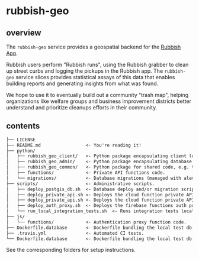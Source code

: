 # rubbish-geo

## overview

The `rubbish-geo` service provides a geospatial backend for the [Rubbish App](https://www.rubbish.love/).

Rubbish users perform "Rubbish runs", using the Rubbish grabber to clean up street curbs and logging the pickups in the Rubbish app. The `rubbish-geo` service slices provides statistical assays of this data that enables building reports and generating insights from what was found.

We hope to use it to eventually build out a community "trash map", helping organizations like welfare groups and business improvement districts better understand and prioritize cleanups efforts in their community.

## contents

```markdown
├── LICENSE
├── README.md                 <- You're reading it!
├── python/
│   ├── rubbish_geo_client/   <- Python package encapsulating client logic.
│   ├── rubbish_geo_admin/    <- Python package encapsulating database admin.
│   ├── rubbish_geo_common/   <- Python package for shared code, e.g. test utils.
│   ├── functions/            <- Private API functions code.
│   └── migrations/           <- Database migrations (managed with alembic).
├── scripts/                  <- Administrative scripts.
│   ├── deploy_postgis_db.sh  <- Database deploy and/or migration script.
│   ├── deploy_private_api.sh <- Deploys the cloud function private API.
│   ├── deploy_private_api.sh <- Deploys the cloud function private API.
│   ├── deploy_auth_proxy.sh  <- Deploys the firebase functions auth proxy.
│   └── run_local_integration_tests.sh  <- Runs integration tests locally.
├── js/
│   └── functions/            <- Authentication proxy function code.
├── Dockerfile.database       <- Dockerfile bundling the local test db.
├── .travis.yml               <- Automated CI tests.
└── Dockerfile.database       <- Dockerfile bundling the local test db.
```

See the corresponding folders for setup instructions.

## architecture

![](https://i.imgur.com/a5Y5wQH.png)

The [Rubbish iOS application](https://apps.apple.com/us/app/rubbish-love-where-you-live/id1374702632) (the **client application**) is deployed via [Cloud Firestore](https://firebase.google.com/docs/firestore/), using a Firestore Firebase NoSQL database as its primary system of record. The client application is written in Swift, and the backend tooling in Node.JS. The Firebase SDK is used for handling authentication between the client and the backend services.

A [Firebase function](https://firebase.google.com/docs/functions/), the **authentication proxy**, listens for new run writes to the database. This function proxies a request to a [Cloud Function](https://console.cloud.google.com/functions/) **private API**, written in Python. The function (actually a thin wrapper over the `rubbish-geo` **client library**) processes the data and inserts it into the **rubbish-geo database**, a PostGIS database.

Adminstrative tasks are performed using the `rubbish-admin` CLI application.

The `rubbish-geo` service uses PostGIS, with client logic implemented in Python (taking full advantage of the great Python geospatial ecosystem: `geopandas`, `shapely`, `osmnx`). These services use GCP authentication for applications outside the VPC, such as the `rubbish-admin` database management CLI tool.

To bridge these two worlds&mdash;GCP services in Python, Firebase services in Node.JS&mdash;an authentication proxy is used. A [Firebase function](https://firebase.google.com/docs/functions/) listens for newly completed rubbish runs getting written into Firebase. This function, written in Node.JS, proxies a request to a [Cloud Function](https://console.cloud.google.com/functions/) based private API, written in Python. The function (actually a thin wrapper over the `rubbish-geo` cleint library) processes the data and inserts it into the database.

This design has several advantages:

* It allows us to continue to use only Firebase authentication for the client. A direct client-database connection would require sideloading mobile client authentication via GCP. This is a hard problem that the Firebase SDK solves for us!
* It makes maximal use of the functionless paradigm. Rubbish's application traffic is low-volume, but bursty, so using FaaS is more cost-effective and easier to manage than setting up dedicated services.
* Firebase functions do not support Python. Although Cloud Functions support for Firestore event listeners is in beta (which potentially eliminates the need for an auth proxy), it is difficult to test these locally. HTTP endpoints, on the other hand, are easily tested in the local environment using the `functions-framework` package.

This design has one notable disadvantage:

* Using a passthrough function like this introduces additional latency to the request.

## deployment

To deploy the services for the first time, make sure you are authenticated to the project you are deploying to, and have all of the things you need installed. Then run the following:

```bash
$ cd scripts/
# set these to the passwords you will use for the "postgres" (default) and "read_write" users in
# the database
$ export RUBBISH_GEO_POSTGRES_USER_PASSWORD=$1 RUBBISH_GEO_READ_WRITE_USER_PASSWORD=$1
# set this to 'dev' or 'prod', depending on what environment you are deploying into
$ export RUBBISH_GEO_ENV=prod
$ ./deploy_postgis_db.sh
# the connection string is output from the previous step.
$ export RUBBISH_POSTGIS_CONNSTR=$1
$ ./deploy_private_api.sh
# make sure you are authenticated to the right firebase project!
# TODO: what does this mean though?
$ ./deploy_auth_proxy.sh
```

Deploy scripts are idempotent, so you can easily deploy just one part of the stack if needed. This is useful if you're working on just one part of the stack and need to update just that part (for example, you need to run the database migrations again).

## testing

Instructions on how to run local tests for each of the major components are included in `README` files in the project subdirectories, refer to those for more details on that.

PRs are automatically tested using Travis CI (though this is currently disabled unfortunately).

Local unit tests can be run using `run_local_unit_tests.sh` in `scripts/`.

Local integration tests can be run using `run_local_integration_tests.sh` in `scripts/`

Remote integration tests are under active development and not yet available.
